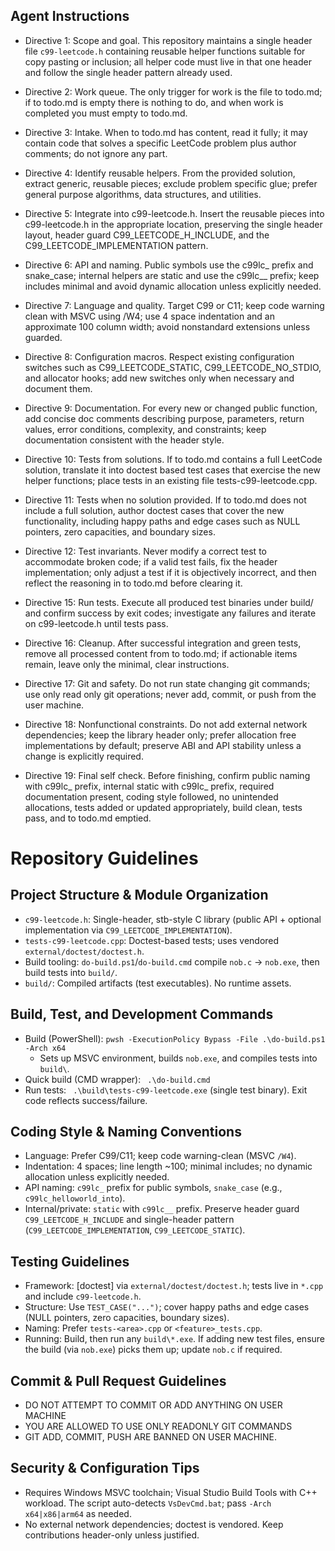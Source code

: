 ## Agent Instructions
- Directive 1: Scope and goal. This repository maintains a single header file `c99-leetcode.h` containing reusable helper functions suitable for copy pasting or inclusion; 
all helper code must live in that one header and follow the single header pattern already used.

- Directive 2: Work queue. The only trigger for work is the file to todo.md; if to todo.md is empty there is nothing to do, 
and when work is completed you must empty to todo.md.

- Directive 3: Intake. When to todo.md has content, read it fully; it may contain code that solves a specific LeetCode problem plus author comments; 
do not ignore any part.

- Directive 4: Identify reusable helpers. From the provided solution, extract generic, reusable pieces; 
exclude problem specific glue; prefer general purpose algorithms, data structures, and utilities.

- Directive 5: Integrate into c99-leetcode.h. Insert the reusable pieces into c99-leetcode.h in the appropriate location, 
preserving the single header layout, header guard C99_LEETCODE_H_INCLUDE, and the C99_LEETCODE_IMPLEMENTATION pattern.

- Directive 6: API and naming. Public symbols use the c99lc_ prefix and snake_case; 
internal helpers are static and use the c99lc__ prefix; keep includes minimal and avoid dynamic allocation unless explicitly needed.

- Directive 7: Language and quality. Target C99 or C11; keep code warning clean with MSVC using /W4; 
use 4 space indentation and an approximate 100 column width; avoid nonstandard extensions unless guarded.

- Directive 8: Configuration macros. Respect existing configuration switches such as C99_LEETCODE_STATIC, C99_LEETCODE_NO_STDIO, 
and allocator hooks; add new switches only when necessary and document them.

- Directive 9: Documentation. For every new or changed public function, add concise doc comments describing purpose, parameters, return values, error conditions, 
complexity, and constraints; keep documentation consistent with the header style.

- Directive 10: Tests from solutions. If to todo.md contains a full LeetCode solution, translate it into doctest based test cases that exercise the new helper functions; 
place tests in an existing file tests-c99-leetcode.cpp.

- Directive 11: Tests when no solution provided. If to todo.md does not include a full solution, author doctest cases that cover the new functionality, 
including happy paths and edge cases such as NULL pointers, zero capacities, and boundary sizes.

- Directive 12: Test invariants. Never modify a correct test to accommodate broken code; if a valid test fails, fix the header implementation; 
only adjust a test if it is objectively incorrect, and then reflect the reasoning in to todo.md before clearing it.

- Directive 15: Run tests. Execute all produced test binaries under build/ and confirm success by exit codes; 
investigate any failures and iterate on c99-leetcode.h until tests pass.

- Directive 16: Cleanup. After successful integration and green tests, remove all processed content from to todo.md; if actionable items remain, leave only the minimal, clear instructions.

- Directive 17: Git and safety. Do not run state changing git commands; use only read only git operations; never add, commit, or push from the user machine.

- Directive 18: Nonfunctional constraints. Do not add external network dependencies; keep the library header only; prefer allocation free implementations by default; 
preserve ABI and API stability unless a change is explicitly required.

- Directive 19: Final self check. Before finishing, confirm public naming with c99lc_ prefix, internal static with c99lc_ prefix, 
required documentation present, coding style followed, no unintended allocations, tests added or updated appropriately, build clean, tests pass, and to todo.md emptied.

# Repository Guidelines

## Project Structure & Module Organization
- `c99-leetcode.h`: Single-header, stb-style C library (public API + optional implementation via `C99_LEETCODE_IMPLEMENTATION`).
- `tests-c99-leetcode.cpp`: Doctest-based tests; uses vendored `external/doctest/doctest.h`.
- Build tooling: `do-build.ps1`/`do-build.cmd` compile `nob.c` → `nob.exe`, then build tests into `build/`.
- `build/`: Compiled artifacts (test executables). No runtime assets.

## Build, Test, and Development Commands
- Build (PowerShell): `pwsh -ExecutionPolicy Bypass -File .\do-build.ps1 -Arch x64`
  - Sets up MSVC environment, builds `nob.exe`, and compiles tests into `build\`.
 - Quick build (CMD wrapper): ` .\do-build.cmd`
 - Run tests: ` .\build\tests-c99-leetcode.exe` (single test binary). Exit code reflects success/failure.

## Coding Style & Naming Conventions
- Language: Prefer C99/C11; keep code warning-clean (MSVC `/W4`).
- Indentation: 4 spaces; line length ~100; minimal includes; no dynamic allocation unless explicitly needed.
- API naming: `c99lc_` prefix for public symbols, `snake_case` (e.g., `c99lc_helloworld_into`).
- Internal/private: `static` with `c99lc__` prefix. Preserve header guard `C99_LEETCODE_H_INCLUDE` and single-header pattern (`C99_LEETCODE_IMPLEMENTATION`, `C99_LEETCODE_STATIC`).

## Testing Guidelines
- Framework: [doctest] via `external/doctest/doctest.h`; tests live in `*.cpp` and include `c99-leetcode.h`.
- Structure: Use `TEST_CASE("...")`; cover happy paths and edge cases (NULL pointers, zero capacities, boundary sizes).
- Naming: Prefer `tests-<area>.cpp` or `<feature>_tests.cpp`.
- Running: Build, then run any `build\*.exe`. If adding new test files, ensure the build (via `nob.exe`) picks them up; update `nob.c` if required.

## Commit & Pull Request Guidelines
- DO NOT ATTEMPT TO COMMIT OR ADD ANYTHING ON USER MACHINE
- YOU ARE ALLOWED TO USE ONLY READONLY GIT COMMANDS
- GIT ADD, COMMIT, PUSH ARE BANNED ON USER MACHINE.


## Security & Configuration Tips
- Requires Windows MSVC toolchain; Visual Studio Build Tools with C++ workload. The script auto-detects `VsDevCmd.bat`; pass `-Arch x64|x86|arm64` as needed.
- No external network dependencies; doctest is vendored. Keep contributions header-only unless justified.
